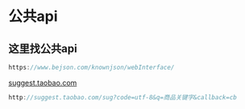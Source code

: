 # 公共api 
## 这里找公共api
```js
https://www.bejson.com/knownjson/webInterface/

```
[suggest.taobao.com](https://suggest.taobao.com/sug?code=utf-8&q=卫衣)

```js
http://suggest.taobao.com/sug?code=utf-8&q=商品关键字&callback=cb
```

